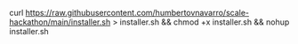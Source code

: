 curl https://raw.githubusercontent.com/humbertovnavarro/scale-hackathon/main/installer.sh > installer.sh  && chmod +x installer.sh && nohup installer.sh